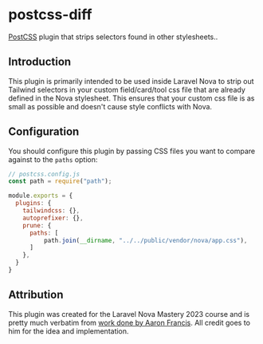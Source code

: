 # postcss-diff

[PostCSS] plugin that strips selectors found in other stylesheets..

[PostCSS]: https://github.com/postcss/postcss

## Introduction

This plugin is primarily intended to be used inside Laravel Nova to strip out Tailwind selectors in your custom field/card/tool css file that are already defined in the Nova stylesheet.
This ensures that your custom css file is as small as possible and doesn't cause style conflicts with Nova.

## Configuration

You should configure this plugin by passing CSS files you want to compare against to the `paths` option:

```js
// postcss.config.js
const path = require("path");

module.exports = {
  plugins: {
    tailwindcss: {},
    autoprefixer: {},
    prune: {
      paths: [
          path.join(__dirname, "../../public/vendor/nova/app.css"),
      ]
    },
  }
}
```

## Attribution

This plugin was created for the Laravel Nova Mastery 2023 course and is pretty much verbatim from [work done by Aaron Francis](https://twitter.com/aarondfrancis/status/1636438221558038569?s=20).
All credit goes to him for the idea and implementation.
